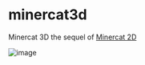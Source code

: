 # minercat3d

Minercat 3D the sequel of [Minercat 2D](https://scratch.mit.edu/projects/351793769/)

![image](https://user-images.githubusercontent.com/19293749/167231312-cbc4523b-1719-44ed-927f-cbbeed63f143.png)
